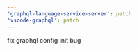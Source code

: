 ```yaml
---
'graphql-language-service-server': patch
'vscode-graphql': patch
---
```


fix graphql config init bug
